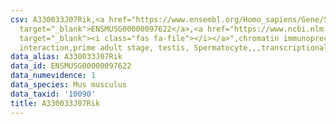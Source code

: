 ```yaml
---
csv: A330033J07Rik,<a href="https://www.ensembl.org/Homo_sapiens/Gene/Summary?db=core;g=ENSMUSG00000097622"
  target="_blank">ENSMUSG00000097622</a>,<a href="https://www.ncbi.nlm.nih.gov/pubmed/25450459"
  target="_blank"><i class="fas fa-file"></i></a>",chromatin immunoprecipitation assay,direct
  interaction,prime adult stage, testis, Spermatocyte,,,transcriptional regulation,
data_alias: A330033J07Rik
data_id: ENSMUSG00000097622
data_numevidence: 1
data_species: Mus musculus
data_taxid: '10090'
title: A330033J07Rik
---
```

